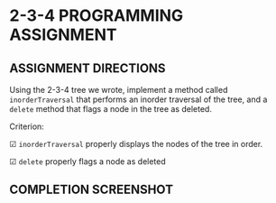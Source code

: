 # 2-3-4 PROGRAMMING ASSIGNMENT

## ASSIGNMENT DIRECTIONS

Using the 2-3-4 tree we wrote, implement a method called `inorderTraversal` that performs an inorder traversal of the tree, and a `delete` method that flags a node in the tree as deleted.

Criterion:

☑ `inorderTraversal` properly displays the nodes of the tree in order.

☑ `delete` properly flags a node as deleted

## COMPLETION SCREENSHOT

